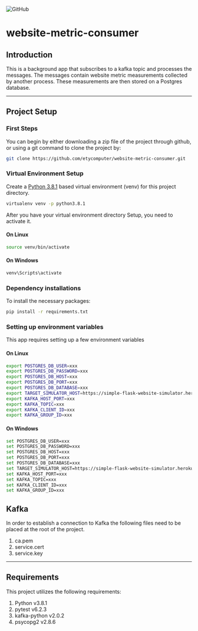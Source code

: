 ![GitHub](https://img.shields.io/github/license/etycomputer/website-metric-consumer)

# website-metric-consumer

## Introduction

This is a background app that subscribes to a kafka topic and processes the messages. 
The messages contain website metric measurements collected by another process.
These measurements are then stored on a Postgres database.

---

## Project Setup

### First Steps

You can begin by either downloading a zip file of the project through github, or using a git command to clone the project by:

```bash
git clone https://github.com/etycomputer/website-metric-consumer.git
```

### Virtual Environment Setup

Create a [Python 3.8.1](https://www.python.org/downloads/release/python-381/) based virtual environment (venv) for this project directory.
```bash
virtualenv venv -p python3.8.1
```
After you have your virtual environment directory Setup, you need to activate it.

#### On Linux
```bash
source venv/bin/activate
```
#### On Windows
```bash
venv\Scripts\activate
```
### Dependency installations

To install the necessary packages:

```bash
pip install -r requirements.txt
```

### Setting up environment variables

This app requires setting up a few environment variables

#### On Linux
```bash
export POSTGRES_DB_USER=xxx
export POSTGRES_DB_PASSWORD=xxx
export POSTGRES_DB_HOST=xxx
export POSTGRES_DB_PORT=xxx
export POSTGRES_DB_DATABASE=xxx
export TARGET_SIMULATOR_HOST=https://simple-flask-website-simulator.herokuapp.com
export KAFKA_HOST_PORT=xxx
export KAFKA_TOPIC=xxx
export KAFKA_CLIENT_ID=xxx
export KAFKA_GROUP_ID=xxx
```

#### On Windows
```bash
set POSTGRES_DB_USER=xxx
set POSTGRES_DB_PASSWORD=xxx
set POSTGRES_DB_HOST=xxx
set POSTGRES_DB_PORT=xxx
set POSTGRES_DB_DATABASE=xxx
set TARGET_SIMULATOR_HOST=https://simple-flask-website-simulator.herokuapp.com
set KAFKA_HOST_PORT=xxx
set KAFKA_TOPIC=xxx
set KAFKA_CLIENT_ID=xxx
set KAFKA_GROUP_ID=xxx
```

## Kafka

In order to establish a connection to Kafka the following files need to be placed at the root of the project.   

1. ca.pem
1. service.cert
1. service.key
---

## Requirements

This project utilizes the following requirements:

1. Python v3.8.1
1. pytest v6.2.3
1. kafka-python v2.0.2
1. psycopg2 v2.8.6
